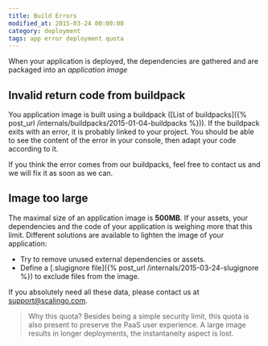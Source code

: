 ```yaml
---
title: Build Errors
modified_at: 2015-03-24 00:00:00
category: deployment
tags: app error deployment quota
---
```


When your application is deployed, the dependencies are gathered and are packaged
into an _application image_

<h2>Invalid return code from buildpack</h2>

You application image is built using a buildpack ([List of buildpacks]({% post_url /internals/buildpacks/2015-01-04-buildpacks %})).
If the buildpack exits with an error, it is probably linked to your project. You should 
be able to see the content of the error in your console, then adapt your code according to it.

If you think the error comes from our buildpacks, feel free to contact us and we will fix
it as soon as we can.

<h2>Image too large</h2>

The maximal size of an application image is __500MB__. If your assets, your
dependencies and the code of your application is weighing more that this limit.
Different solutions are available to lighten the image of your application:

* Try to remove unused external dependencies or assets.
* Define a [.slugignore file]({% post_url /internals/2015-03-24-slugignore %}) to exclude files from the
  image.

If you absolutely need all these data, please contact us at
[support@scalingo.com](mailto:support@scalingo.com).

<blockquote class="bg-info">
  Why this quota? Besides being a simple security limit, this quota is also present to
  preserve the PaaS user experience. A large image results in longer deployments, the
  instantaneity aspect is lost.
</blockquote>
